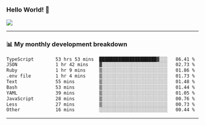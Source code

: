 ### Hello World! 👋

<a>
  <img align="center" src="https://github-readme-stats.vercel.app/api?username=megatunger&count_private=true&include_all_commits=true&bg_color=30,56CCF2,2F80ED&title_color=fff&text_color=fff" />
</a>

------
### 📊 My monthly development breakdown

<!--START_SECTION:waka-->

```txt
TypeScript        53 hrs 53 mins  █████████████████████▓░░░   86.41 %
JSON              1 hr 42 mins    ▓░░░░░░░░░░░░░░░░░░░░░░░░   02.73 %
Ruby              1 hr 9 mins     ▒░░░░░░░░░░░░░░░░░░░░░░░░   01.86 %
.env file         1 hr 4 mins     ▒░░░░░░░░░░░░░░░░░░░░░░░░   01.73 %
Text              55 mins         ▒░░░░░░░░░░░░░░░░░░░░░░░░   01.48 %
Bash              53 mins         ▒░░░░░░░░░░░░░░░░░░░░░░░░   01.44 %
YAML              39 mins         ▒░░░░░░░░░░░░░░░░░░░░░░░░   01.05 %
JavaScript        28 mins         ▒░░░░░░░░░░░░░░░░░░░░░░░░   00.76 %
Less              27 mins         ▒░░░░░░░░░░░░░░░░░░░░░░░░   00.73 %
Other             16 mins         ░░░░░░░░░░░░░░░░░░░░░░░░░   00.44 %
```

<!--END_SECTION:waka-->

------
